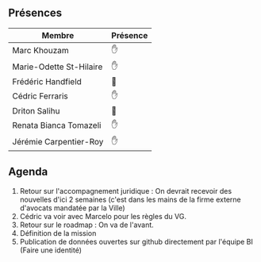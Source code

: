 ## Présences
<!---
Présent: &#x270B;
Absent: &#x1F464;
-->
Membre|Présence
-------|--------
Marc Khouzam | &#x270B;
Marie-Odette St-Hilaire | &#x270B;
Frédéric Handfield | &#x1F464;
Cédric Ferraris | &#x270B;
Driton Salihu | &#x1F464;
Renata Bianca Tomazeli | &#x270B;
Jérémie Carpentier-Roy | &#x270B;


## Agenda
1. Retour sur l'accompagnement juridique : On devrait recevoir des nouvelles d'ici 2 semaines (c'est dans les mains de la firme externe d'avocats mandatée par la Ville)
1. Cédric va voir avec Marcelo pour les règles du VG.
1. Retour sur le roadmap : On va de l'avant.
1. Définition de la mission
1. Publication de données ouvertes sur github directement par l'équipe BI (Faire une identité)

